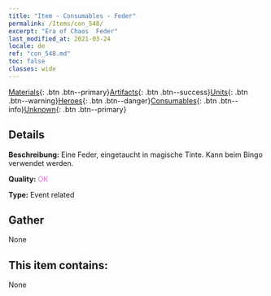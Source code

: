 ```yaml
---
title: "Item - Consumables - Feder"
permalink: /Items/con_548/
excerpt: "Era of Chaos  Feder"
last_modified_at: 2021-03-24
locale: de
ref: "con_548.md"
toc: false
classes: wide
---
```

 [Materials](/de/Items/){: .btn .btn--primary}[Artifacts](/de/Items/Artifacts/){: .btn .btn--success}[Units](/de/Items/Units/){: .btn .btn--warning}[Heroes](/de/Items/Heroes/){: .btn .btn--danger}[Consumables](/de/Items/Consumables/){: .btn .btn--info}[Unknown](/de/Items/Unknown/){: .btn .btn--primary}

## Details
 **Beschreibung:** Eine Feder, eingetaucht in magische Tinte. Kann beim Bingo verwendet werden.

 **Quality:** <span style="color: #DA70D6">OK</span>

 **Type:** Event related

## Gather

  None

## This item contains:

  None

